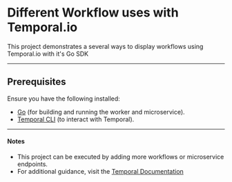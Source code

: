 # Different Workflow uses with Temporal.io  

This project demonstrates a several ways to display workflows using Temporal.io with it's Go SDK

---

## Prerequisites  

Ensure you have the following installed:  

- [Go](https://go.dev/) (for building and running the worker and microservice).  
- [Temporal CLI](https://docs.temporal.io/cli) (to interact with Temporal).  

---

#### Notes

* This project can be executed by adding more workflows or microservice endpoints.
* For additional guidance, visit the [Temporal Documentation](https://docs.temporal.io)
